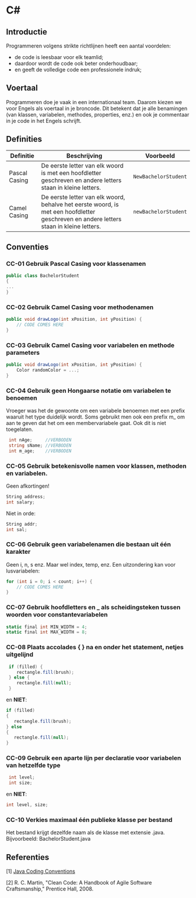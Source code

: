 # C#

## Introductie

Programmeren volgens strikte richtlijnen heeft een aantal voordelen: 
- de code is leesbaar voor elk teamlid; 
- daardoor wordt de code ook beter onderhoudbaar; 
- en geeft de volledige code een professionele indruk;

## Voertaal
Programmeren doe je vaak in een internationaal team. Daarom kiezen we voor 
Engels als voertaal in je broncode. Dit betekent dat je alle benamingen (van 
klassen, variabelen, methodes, properties, enz.) en ook je commentaar in je 
code in het Engels schrijft.

## Definities

| Definitie      | Beschrijving | Voorbeeld |
| ---        |    ----  |    ----  |
| Pascal Casing | De eerste letter van elk woord is met een hoofdletter geschreven en andere letters staan in kleine letters. | `NewBachelorStudent` |
| Camel Casing   | De eerste letter van elk woord, behalve het eerste woord, is met een hoofdletter geschreven en andere letters staan in kleine letters. | `newBachelorStudent` |

## Conventies

### CC-01 Gebruik Pascal Casing voor klassenamen

```csharp
public class BachelorStudent
{
...
}
```

### CC-02 Gebruik Camel Casing voor methodenamen

```csharp
public void drawLogo(int xPosition, int yPosition) {
	// CODE COMES HERE
} 
```


### CC-03 Gebruik Camel Casing voor variabelen en methode parameters

```csharp
public void drawLogo(int xPosition, int yPosition) {     
    Color randomColor = ...;
}
``` 

### CC-04 Gebruik geen Hongaarse notatie om variabelen te benoemen

 Vroeger was het de gewoonte om een variabele benoemen met een prefix waaruit het type duidelijk wordt. Soms gebruikt men ook een prefix m_ om aan te geven dat het om een membervariabele gaat. Ook dit is niet toegelaten. 

```csharp
 int nAge;     //VERBODEN 
 string sName; //VERBODEN
 int m_age;    //VERBODEN 
 ```


### CC-05 Gebruik betekenisvolle namen voor klassen, methoden en variabelen.

Geen afkortingen! 

```csharp
String address; 
int salary;
```
Niet in orde: 
```csharp
String addr; 
int sal; 
```

### CC-06 Gebruik geen variabelenamen die bestaan uit één karakter

Geen i, n, s enz. Maar wel index, temp, enz. 
Een uitzondering kan voor lusvariabelen: 

```csharp
for (int i = 0; i < count; i++) {
    // CODE COMES HERE
} 
```


### CC-07 Gebruik hoofdletters en _ als scheidingsteken tussen woorden voor constantevariabelen

```csharp
static final int MIN_WIDTH = 4; 
static final int MAX_WIDTH = 8; 
```
 
 ### CC-08 Plaats accolades { } na en onder het statement, netjes uitgelijnd

```csharp
 if (filled) {     
 	rectangle.fill(brush);
 } else {     
 	rectangle.fill(null); 
 }
 ``` 

 en  **NIET**: 
 ```csharp
 if (filled) 
 {     
 	rectangle.fill(brush);
 } else 
 {     
 	rectangle.fill(null); 
 } 
 ``` 
 ### CC-09 Gebruik een aparte lijn per declaratie voor variabelen van hetzelfde type

```csharp
 int level; 
 int size;
```  
en **NIET**: 
```csharp
int level, size; 
```

 ### CC-10 Verkies maximaal één publieke klasse per bestand

 Het bestand krijgt dezelfde naam als de klasse met extensie .java. Bijvoorbeeld: BachelorStudent.java 

 ## Referenties

[1] [Java Coding Conventions](http://www.oracle.com/technetwork/java/codeconventions-150003.pdf)

[2] R. C. Martin, "Clean Code: A Handbook of Agile Software Craftsmanship," Prentice Hall, 2008.